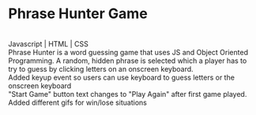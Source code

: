 # Phrase Hunter Game
<br>Javascript | HTML | CSS
<br>Phrase Hunter is a word guessing game that uses JS and Object Oriented Programming. A random, hidden phrase is selected which a player has to try to guess by clicking letters on an onscreen keyboard. 
<br> Added keyup event so users can use keyboard to guess letters or the onscreen keyboard
<br> "Start Game" button text changes to "Play Again" after first game played.
<br> Added different gifs for win/lose situations

 

